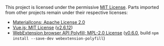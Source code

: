 ﻿This project is licensed under the permissive [MIT License](LICENSE). Parts imported from other projects remain under their respective licenses:

- [MaterialIcons; Apache License 2.0](https://github.com/google/material-design-icons/issues/786#issuecomment-487055009)
- [Vue.js; MIT License](https://vuejs.org/) ([v2.6.12](https://github.com/vuejs/vue/archive/v2.6.12.zip))
- [WebExtension browser API Polyfill; MPL-2.0 License](https://github.com/mozilla/webextension-polyfill) ([v0.6.0](https://github.com/mozilla/webextension-polyfill/archive/0.6.0.zip), build `npm install --save-dev webextension-polyfill`)
